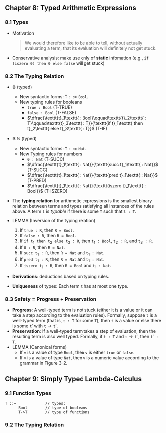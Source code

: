 ## Chapter 8: Typed Arithmetic Expressions

### 8.1 Types

- Motivation

  > We would therefore like to be able to tell, without actually evaluating a term, that its evaluation will definitely not get stuck.

- Conservative analysis: make use only of **static** infomation (e.g., $\texttt{if (iszero 0) then 0 else false}$ will get stuck)

### 8.2 The Typing Relation

- $\mathbb{B}$ (typed)
  - New syntactic forms: $\texttt{T} ::= \texttt{Bool}$.
  - New typing rules for booleans
    - $\texttt{true : Bool}$        (T-TRUE)
    - $\texttt{false : Bool}$        (T-FALSE)
    - $\dfrac{\texttt{t}_1\texttt{ : Bool}\qquad\texttt{t}_2\texttt{ : T}\qquad\texttt{t}_3\texttt{ : T}}{\texttt{if t}_1\texttt{ then t}_2\texttt{ else t}_3\texttt{ : T}}$        (T-IF)

- $\mathbb{B}\ \mathbb{N}$ (typed)
  - New syntactic forms: $\texttt{T}::=\texttt{Nat}$.
  - New Typing rules for numbers
    - $\texttt{0 : Nat}$        (T-SUCC)
    - $\dfrac{\texttt{t}_1\texttt{ : Nat}}{\texttt{succ t}_1\texttt{ : Nat}}$        (T-SUCC)
    - $\dfrac{\texttt{t}_1\texttt{ : Nat}}{\texttt{pred t}_1\texttt{ : Nat}}$        (T-PRED)
    - $\dfrac{\texttt{t}_1\texttt{ : Nat}}{\texttt{iszero t}_1\texttt{ : Bool}}$        (T-ISZERO)

- The **typing relation** for arithmetic expressions is the smallest binary relation between terms and types satisfying all instances of the rules above. A term $\texttt{t}$ is *typable* if there is some $\texttt{T}$ such that $\texttt{t : T}$.
- LEMMA (Inversion of the typing relation)
  1. If $\texttt{true : R}$, then $\texttt{R = Bool}$.
  2. If $\texttt{false : R}$, then $\texttt{R = Bool}$.
  3. If $\texttt{if t}_1\texttt{ then t}_2\texttt{ else t}_3\texttt{ : R}$, then $\texttt{t}_1\texttt{ : Bool}$, $\texttt{t}_2\texttt{ : R}$, and $\texttt{t}_3\texttt{ : R}$.
  4. If $\texttt{0 : R}$, then $\texttt{R = Nat}$.
  5. If $\texttt{succ t}_1\texttt{ : R}$, then $\texttt{R = Nat}$ and $\texttt{t}_1\texttt{ : Nat}$.
  6. If $\texttt{pred t}_1\texttt{ : R}$, then $\texttt{R = Nat}$ and $\texttt{t}_1\texttt{ : Nat}$.
  7. If $\texttt{iszero t}_1\texttt{ : R}$, then $\texttt{R = Bool}$ and $\texttt{t}_1\texttt{ : Nat}$.

- **Derivations**: deductions based on typing rules.
- **Uniqueness** of types: Each term $\texttt{t}$ has at most one type.

### 8.3 Safety = Progress + Preservation

- **Progress**: A well-typed term is not stuck (either it is a value or it can take a step according to the evaluation rules). Formally, suppose $\texttt{t}$ is a well-typed term (that is, $\texttt{t : T}$ for some $\texttt{T}$), then $\texttt{t}$ is a value or else there is some $\texttt{t}'$ with $\texttt{t}\to\texttt{t}'$.
- **Preservation**: If a well-typed term takes a step of evaluation, then the resulting term is also well typed. Formally, if $\texttt{t : T}$ and $\texttt{t}\to\texttt{t}'$, then $\texttt{t}'\texttt{ : T}$.
- LEMMA (Canonical forms)
  - If $\texttt{v}$ is a value of type $\texttt{Bool}$, then $\texttt{v}$ is either $\texttt{true}$ or $\texttt{false}$.
  - If $\texttt{v}$ is a value of type $\texttt{Nat}$, then $\texttt{v}$ is a numeric value according to the grammar in Figure 3-2.

## Chapter 9: Simply Typed Lambda-Calculus

### 9.1 Function Types

```
T ::=             // types:
      Bool        // type of booleans
      T->T        // type of functions
```

### 9.2 The Typing Relation

